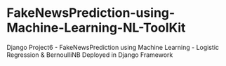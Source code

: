 # FakeNewsPrediction-using-Machine-Learning-NL-ToolKit
Django Project6 - FakeNewsPrediction using Machine Learning - Logistic Regression & BernoulliNB Deployed in Django Framework
